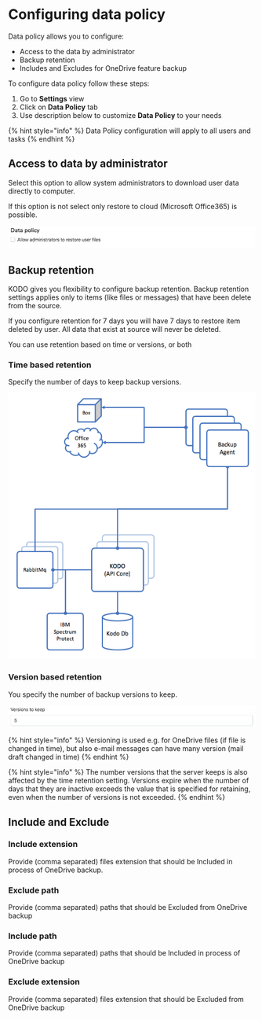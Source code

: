 # Configuring data policy

Data policy allows you to configure:

* Access to the data by administrator
* Backup retention 
* Includes and Excludes for OneDrive feature backup

To configure data policy follow these steps:

1. Go to **Settings** view
2. Click on **Data Policy** tab
3. Use description below to customize **Data Policy** to your needs

{% hint style="info" %}
Data Policy configuration will apply to all users and tasks
{% endhint %}

## Access to data by administrator

Select this option to allow system administrators to download user data directly to computer.

If this option is not select only restore to cloud \(Microsoft Office365\) is possible. 

![](../.gitbook/assets/image%20%2823%29.png)

## Backup retention

KODO gives you flexibility to configure backup retention. Backup retention settings applies only to items \(like files or messages\) that have been delete from the source.

If you configure retention for 7 days you will have 7 days to restore item deleted by user. All data that exist at source will never be deleted.

You can use retention based on time or versions, or both

### Time based retention

Specify the number of days to keep backup versions.

![](../.gitbook/assets/image%20%2827%29.png)

### Version based retention

You specify the number of backup versions to keep.

![](../.gitbook/assets/image%20%281%29.png)

{% hint style="info" %}
Versioning is used e.g. for OneDrive files \(if file is changed in time\), but also e-mail messages can have many version \(mail draft changed in time\)
{% endhint %}

{% hint style="info" %}
The number versions that the server keeps is also affected by the time retention setting. Versions expire when the number of days that they are inactive exceeds the value that is specified for retaining, even when the number of versions is not exceeded.
{% endhint %}

## Include and Exclude

### Include extension

Provide \(comma separated\) files extension that should be Included in process of OneDrive backup.

### Exclude path

Provide \(comma separated\) paths that should be Excluded from OneDrive backup 

### Include path

Provide \(comma separated\) paths that should be Included in process of OneDrive backup 

### Exclude extension

Provide \(comma separated\) files extension that should be Excluded from OneDrive backup 

### 


